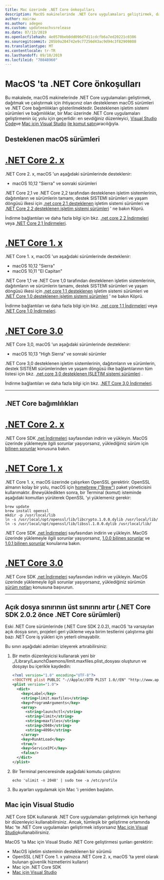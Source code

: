 ```yaml
---
title: Mac üzerinde .NET Core önkoşulları
description: MacOS makinelerinde .NET Core uygulamaları geliştirmek, dağıtmak ve çalıştırmak için desteklenen macOS sürümleri ve .NET Core bağımlılıkları.
author: mairaw
ms.author: adegeo
ms.custom: updateeachvsrelease
ms.date: 07/13/2019
ms.openlocfilehash: 4e0570beb0dd096d7d11cdcfb6a7ed20221c0386
ms.sourcegitcommit: 205b9a204742e9c77256d43ac9d94c3f82909808
ms.translationtype: MT
ms.contentlocale: tr-TR
ms.lasthandoff: 09/10/2019
ms.locfileid: "70848960"
---
```

# <a name="prerequisites-for-net-core-on-macos"></a>MacOS 'ta .NET Core önkoşulları

Bu makalede, macOS makinelerinde .NET Core uygulamaları geliştirmek, dağıtmak ve çalıştırmak için ihtiyacınız olan desteklenen macOS sürümleri ve .NET Core bağımlılıkları gösterilmektedir. Desteklenen işletim sistemi sürümleri ve bağımlılıklar, bir Mac üzerinde .NET Core uygulamaları geliştirmenin üç yolu için geçerlidir: en sevdiğiniz düzenleyici, [Visual Studio Code](https://code.visualstudio.com/)ve [Mac için Visual Studio](https://visualstudio.microsoft.com/vs/mac/?utm_medium=microsoft&utm_source=docs.microsoft.com&utm_campaign=inline+link) [ile komut satırı](tutorials/using-with-xplat-cli.md)aracılığıyla.

## <a name="supported-macos-versions"></a>Desteklenen macOS sürümleri

# <a name="net-core-2xtabnetcore2x"></a>[.NET Core 2. x](#tab/netcore2x)

.NET Core 2. x, macOS 'un aşağıdaki sürümlerinde desteklenir:

* macOS 10,12 "Sierra" ve sonraki sürümleri

.NET Core 2,1 ve .NET Core 2,2 tarafından desteklenen işletim sistemlerinin, dağıtımların ve sürümlerin tamamı, destek SISTEMI sürümleri ve yaşam döngüsü ilkesi için [.net core 2,1 desteklenen](https://github.com/dotnet/core/blob/master/release-notes/2.1/2.1-supported-os.md) işletim sistemi sürümleri ve [.NET Core 2,2 desteklenen işletim sistemi sürümleri](https://github.com/dotnet/core/blob/master/release-notes/2.2/2.2-supported-os.md) ' ne bakın Köprü.

İndirme bağlantıları ve daha fazla bilgi için bkz. [.net core 2,2 İndirmeleri](https://dotnet.microsoft.com/download/dotnet-core/2.2) veya [.NET Core 2,1 İndirmeleri](https://dotnet.microsoft.com/download/dotnet-core/2.1).

# <a name="net-core-1xtabnetcore1x"></a>[.NET Core 1. x](#tab/netcore1x)

.NET Core 1. x, macOS 'un aşağıdaki sürümlerinde desteklenir:

* macOS 10,12 "Sierra"
* macOS 10,11 "El Capitan"

.NET Core 1,1 ve .NET Core 1,0 tarafından desteklenen işletim sistemlerinin, dağıtımların ve sürümlerin tamamı, destek SISTEMI sürümleri ve yaşam döngüsü ilkesi için [.net core 1,1 desteklenen](https://github.com/dotnet/core/blob/master/release-notes/1.1/1.1.md) işletim sistemi sürümleri ve [.NET Core 1,0 desteklenen işletim sistemi sürümleri](https://github.com/dotnet/core/blob/master/release-notes/1.0/1.0-supported-os.md) ' ne bakın Köprü.

İndirme bağlantıları ve daha fazla bilgi için bkz. [.net core 1,1 İndirmeleri](https://dotnet.microsoft.com/download/dotnet-core/1.1) veya [.NET Core 1,0 İndirmeleri](https://dotnet.microsoft.com/download/dotnet-core/1.0).

# <a name="net-core-30tabnetcore30"></a>[.NET Core 3.0](#tab/netcore30)

.NET Core 3,0, macOS 'un aşağıdaki sürümlerinde desteklenir:

* macOS 10,13 "High Sierra" ve sonraki sürümler

.NET Core 3,0 desteklenen işletim sistemlerinin, dağıtımların ve sürümlerin, destek SISTEMI sürümlerinden ve yaşam döngüsü ilke bağlantılarının tüm listesi için bkz. [.net core 3,0 desteklenen IŞLETIM sistemi sürümleri](https://github.com/dotnet/core/blob/master/release-notes/3.0/3.0-supported-os.md) .

İndirme bağlantıları ve daha fazla bilgi için bkz. [.NET Core 3,0 İndirmeleri](https://dotnet.microsoft.com/download/dotnet-core/3.0).

---

## <a name="net-core-dependencies"></a>.NET Core bağımlılıkları

# <a name="net-core-2xtabnetcore2x"></a>[.NET Core 2. x](#tab/netcore2x)

.NET Core SDK [.net İndirmeleri](https://dotnet.microsoft.com/download) sayfasından indirin ve yükleyin. MacOS üzerinde yüklemeyle ilgili sorunlar yaşıyorsanız, yüklediğiniz sürüm için [bilinen sorunlar](https://github.com/dotnet/core/tree/master/release-notes/2.1) konusuna bakın.

# <a name="net-core-1xtabnetcore1x"></a>[.NET Core 1. x](#tab/netcore1x)

.NET Core 1. x, macOS üzerinde çalışırken OpenSSL gerektirir. OpenSSL almanın kolay bir yolu, macOS için [homebrew ("Brew")](https://brew.sh/) paket yöneticisini kullanmaktır. *Brew*yükledikten sonra, bir Terminal (komut) isteminde aşağıdaki komutları yürüterek OpenSSL 'yi yüklemeniz gerekir:

```console
brew update
brew install openssl
mkdir -p /usr/local/lib
ln -s /usr/local/opt/openssl/lib/libcrypto.1.0.0.dylib /usr/local/lib/
ln -s /usr/local/opt/openssl/lib/libssl.1.0.0.dylib /usr/local/lib/
```

.NET Core SDK [.net İndirmeleri](https://dotnet.microsoft.com/download) sayfasından indirin ve yükleyin. MacOS üzerinde yüklemeyle ilgili sorunlar yaşıyorsanız, [1.0.0 bilinen sorunlar](https://github.com/dotnet/core/blob/master/release-notes/1.0/1.0.0-known-issues.md) ve [1.0.1 bilinen sorunlar](https://github.com/dotnet/core/blob/master/release-notes/1.0/1.0.1-known-issues.md) konularına bakın.

# <a name="net-core-30tabnetcore30"></a>[.NET Core 3.0](#tab/netcore30)

.NET Core SDK [.net İndirmeleri](https://dotnet.microsoft.com/download) sayfasından indirin ve yükleyin. MacOS üzerinde yüklemeyle ilgili sorunlar yaşıyorsanız, yüklediğiniz sürümün [sürüm notları](https://github.com/dotnet/core/blob/master/release-notes/3.0/3.0-supported-os.md) konusuna başvurun.

---

## <a name="increase-the-maximum-open-file-limit-net-core-versions-before-net-core-sdk-202"></a>Açık dosya sınırının üst sınırını artır (.NET Core SDK 2.0.2 önce .NET Core sürümleri)

Eski .NET Core sürümlerinde (.NET Core SDK 2.0.2), macOS 'ta varsayılan açık dosya sınırı, projeleri geri yükleme veya birim testlerini çalıştırma gibi bazı .NET Core iş yükleri için yeterli olmayabilir.

Bu sınırı aşağıdaki adımları izleyerek artırabilirsiniz:

1. Bir metin düzenleyicisi kullanarak yeni bir _/Library/LaunchDaemons/limit.maxfiles.plist_dosyası oluşturun ve dosyayı bu içerikle kaydedin:

    ```xml
    <?xml version="1.0" encoding="UTF-8"?>
    <!DOCTYPE plist PUBLIC "-//Apple//DTD PLIST 1.0//EN" "http://www.apple.com/DTDs/PropertyList-1.0.dtd">
    <plist version="1.0">
      <dict>
        <key>Label</key>
        <string>limit.maxfiles</string>
        <key>ProgramArguments</key>
        <array>
          <string>launchctl</string>
          <string>limit</string>
          <string>maxfiles</string>
          <string>2048</string>
          <string>4096</string>
        </array>
        <key>RunAtLoad</key>
        <true/>
        <key>ServiceIPC</key>
        <false/>
      </dict>
    </plist>
    ```

2. Bir Terminal penceresinde aşağıdaki komutu çalıştırın:

   ```console
   echo 'ulimit -n 2048' | sudo tee -a /etc/profile
   ```

3. Bu ayarları uygulamak için Mac 'i yeniden başlatın.

## <a name="visual-studio-for-mac"></a>Mac için Visual Studio

.NET Core SDK kullanarak .NET Core uygulamaları geliştirmek için herhangi bir düzenleyici kullanabilirsiniz. Ancak, tümleşik bir geliştirme ortamında Mac 'te .NET Core uygulamaları geliştirmek istiyorsanız [Mac için Visual Studio](https://visualstudio.microsoft.com/vs/mac/?utm_medium=microsoft&utm_source=docs.microsoft.com&utm_campaign=inline+link)kullanabilirsiniz.

MacOS 'ta Mac için Visual Studio .NET Core geliştirmesi şunları gerektirir:

* MacOS işletim sisteminin desteklenen bir sürümü
* OpenSSL (.NET Core 1. x yalnızca .NET Core 2. x, macOS 'ta yerel olarak bulunan güvenlik hizmetlerini kullanır)
* Mac için .NET Core SDK
* [Mac için Visual Studio](https://visualstudio.microsoft.com/vs/mac/?utm_medium=microsoft&utm_source=docs.microsoft.com&utm_campaign=inline+link)

